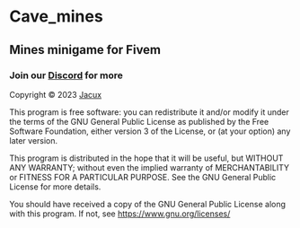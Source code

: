
# Cave_mines

## Mines minigame for Fivem


### Join our [Discord](https://discord.gg/FbPhBGAe8v) for more


Copyright © 2023 [Jacux](https://github.com/jacux)

This program is free software: you can redistribute it and/or modify
it under the terms of the GNU General Public License as published by
the Free Software Foundation, either version 3 of the License, or
(at your option) any later version.

This program is distributed in the hope that it will be useful,
but WITHOUT ANY WARRANTY; without even the implied warranty of
MERCHANTABILITY or FITNESS FOR A PARTICULAR PURPOSE. See the
GNU General Public License for more details.

You should have received a copy of the GNU General Public License
along with this program.
If not, see <https://www.gnu.org/licenses/>

</td></tr></table>
